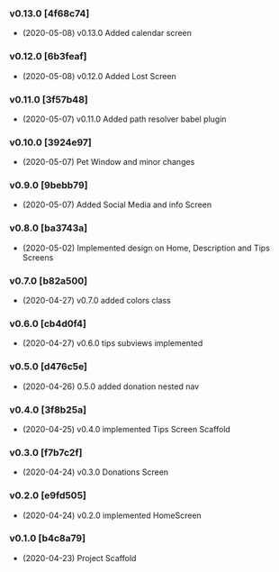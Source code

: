 ### v0.13.0 [4f68c74]
* (2020-05-08) v0.13.0 Added calendar screen

### v0.12.0 [6b3feaf]
* (2020-05-08) v0.12.0 Added Lost Screen

### v0.11.0 [3f57b48]
* (2020-05-07) v0.11.0 Added path resolver babel plugin

### v0.10.0 [3924e97]
* (2020-05-07) Pet Window and minor changes

### v0.9.0 [9bebb79]
* (2020-05-07) Added Social Media and info Screen

### v0.8.0 [ba3743a]
* (2020-05-02) Implemented design on Home, Description and Tips Screens

### v0.7.0 [b82a500]
* (2020-04-27) v0.7.0 added colors class

### v0.6.0 [cb4d0f4]
* (2020-04-27) v0.6.0 tips subviews implemented

### v0.5.0 [d476c5e]
* (2020-04-26) 0.5.0 added donation nested nav

### v0.4.0 [3f8b25a]
* (2020-04-25) v0.4.0 implemented Tips Screen Scaffold

### v0.3.0 [f7b7c2f]
* (2020-04-24) v0.3.0 Donations Screen

### v0.2.0 [e9fd505]
* (2020-04-24) v0.2.0 implemented HomeScreen

### v0.1.0 [b4c8a79]
* (2020-04-23) Project Scaffold

